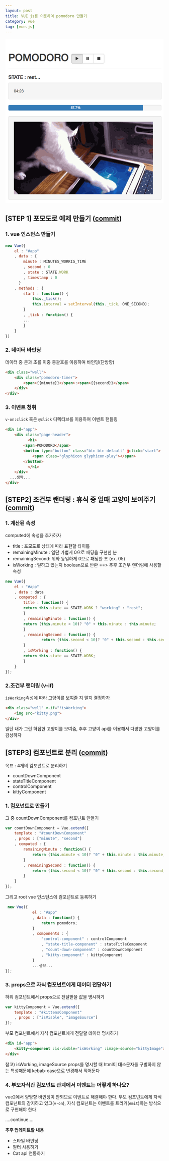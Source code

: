 ```yaml
---
layout: post
title: VUE js를 이용하여 pomodoro 만들기
category: vue
tag: [vue.js]
---
```


![ScreenShot](https://github.com/rmcodestar/study-vue-js/blob/master/img/pomodoro.png?raw=true)



## [STEP 1] 포모도로 예제 만들기 ([commit](https://github.com/rmcodestar/study-vue-js/commit/ce221fe23e2fd17b4ac2976dccb1ccafeb6b99e2))



### 1. vue 인스턴스 만들기

```javascript
new Vue({
	el : "#app"
	, data : {
        minute : MINUTES_WORKIG_TIME
        , second : 0
        , state : STATE.WORK
        , timestamp : 0
      }
    , methods : {
        start : function() {
            this._tick();
            this.interval = setInterval(this._tick, ONE_SECOND);
        }
        , _tick : function() {
        ...
        }
    }
})
```



### 2. 데이터 바인딩

데이터 중 분과 초를 이중 중괄호를 이용하여 바인딩(단방향)

```html
<div class="well">
	<div class="pomodoro-timer">
		<span>{{minute}}</span>:<span>{{second}}</span>
	</div>
</div>
```



### 3. 이벤트 청취 

`v-on:click` 혹은 `@click` 디렉티브를 이용하여 이벤트 핸들링

```html
<div id="app">
	<div class="page-header">
	      <h1>
		<span>POMODORO</span>
		<button type="button" class="btn btn-default" @click="start">
		    <span class="glyphicon glyphicon-play"></span>
		</button>
	      </h1>
	</div>
  ...생략...
</div>
```


## [STEP2] 조건부 랜더링 : 휴식 중 일때 고양이 보여주기 ([commit](https://github.com/rmcodestar/study-vue-js/commit/50ae657ae5b30d78deb788752d90988667bd6903))

### 1. 계산된 속성

computed에 속성을 추가하자

* title : 포모도로 상태에 따라 표현할 타이틀
* remainingMinute : 일단 가볍게 0으로 패딩을 구현한 분
* remainingSecond: 위와 동일하게 0으로 패딩한 초 (ex. 05) 
* isWorking : 일하고 있는지 boolean으로 반환 ==> 추후 조건부 랜더링에 사용할 속성

```javascript
new Vue({
    el : "#app"
    , data : data
    , computed : {
        title : function() {
		return this.state == STATE.WORK ? "working" : "rest";
        }
        , remainingMinute : function() {
		return (this.minute < 10)? "0" + this.minute : this.minute;
        }
        , remainingSecond : function() {
                return (this.second < 10)? "0" + this.second : this.second;
        }
        , isWorking : function() {
		return this.state == STATE.WORK;
        }
    }
});
```



### 2.조건부 랜더링 (v-if)

`isWorking`속성에 따라 고양이를 보여줄 지 말지 결정하자

```Html
<div class="well" v-if="!isWorking">
	<img src="kitty.png">
</div>
```

일단 내가 그린 허접한 고양이를 보여줌, 추후 고양이 api를 이용해서 다양한 고양이를 감상하자



## [STEP3] 컴포넌트로 분리 ([commit](https://github.com/rmcodestar/study-vue-js/commit/20bb152995eecd3d68caf860136b7968a7730cca))



목표 : 4개의 컴포넌트로 분리하기

- countDownComponent
- stateTitleComponent
- controlComponent
- kittyComponent



### 1. 컴포넌트로 만들기

그 중 countDownComponent를 컴포넌트 만들기

```javascript
var countDownComponent = Vue.extend({
	template : "#countDownComponent"
	, props : ["minute", "second"]
	, computed : {
        remainingMinute : function() {
        	return (this.minute < 10)? "0" + this.minute : this.minute;
        }
        , remainingSecond : function() {
        	return (this.second < 10)? "0" + this.second : this.second;
        }
	}
});
```

그리고 root vue 인스턴스에 컴포넌트로 등록하기

```javascript
 new Vue({
            el : "#app"
            , data : function() {
                return pomodoro;
            }
            , components : {
                "control-component" : controlComponent
                , "state-title-component" : stateTitleComponent
                , "count-down-component" : countDownComponent
                , "kitty-component" : kittyComponent
            }
   			...생략...
});
```

### 3. props으로 자식 컴포넌트에게 데이터 전달하기
하위 컴포넌트에서 props으로 전달받을 값을 명시하기
```javascript
var kittyComponent = Vue.extend({
    template : "#kittensComponent"
    , props : ["isVisble", "imageSource"]
});
```

부모 컴포넌트에서 자식 컴포넌트에게 전달할 데이터 명시하기

```html
<div id="app">
    <kitty-component :is-visble="isWorking" :image-source="kittyImage"></kitty-component>
</div>
```
참고) isWorking, imageSource props를 명시할 때 html이 대소문자를 구별하지 않는 특성때문에 kebab-case으로 변경해서 적어둔다


### 4. 부모자식간 컴포넌트 관계에서 이벤트는 어떻게 하나요?
vue2에서 양방향 바인딩이 안되므로 이벤트로 해결해야 한다.
부모 컴포넌트에게 자식 컴포넌트의 감지하고 있고(`v-on`), 자식 컴포넌트는 이벤트를 트리거(`emit`)하는 방식으로 구현해야 한다

....continue....




**추후 업데이트할 내용**
* 스타일 바인딩
* 필터 사용하기
* Cat api 연동하기
